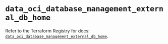 # `data_oci_database_management_external_db_home`

Refer to the Terraform Registry for docs: [`data_oci_database_management_external_db_home`](https://registry.terraform.io/providers/oracle/oci/7.19.0/docs/data-sources/database_management_external_db_home).
